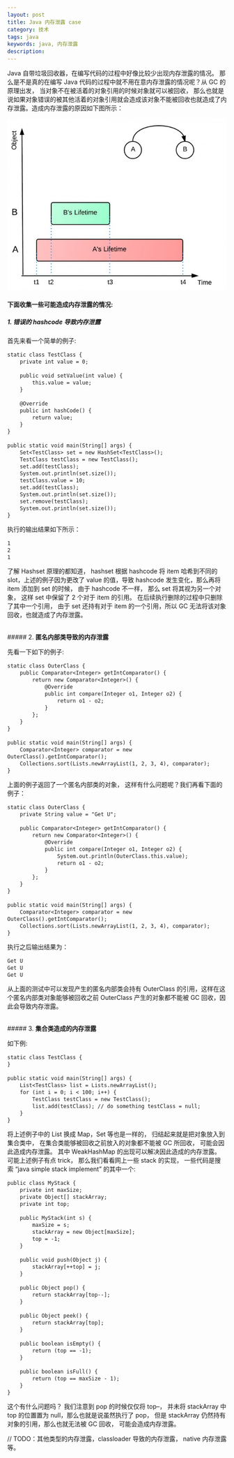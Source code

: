 ```yaml
---
layout: post
title: Java 内存泄露 case
category: 技术
tags: java
keywords: java, 内存泄露
description: 
---  
```

Java 自带垃圾回收器，在编写代码的过程中好像比较少出现内存泄露的情况。 那么是不是真的在编写 Java 代码的过程中就不用在意内存泄露的情况呢？从 GC 的原理出发， 当对象不在被活着的对象引用的时候对象就可以被回收， 那么也就是说如果对象错误的被其他活着的对象引用就会造成该对象不能被回收也就造成了内存泄露。造成内存泄露的原因如下图所示：

![内存泄露](/public/img/posts/object-life-time.jpg)

#### 下面收集一些可能造成内存泄露的情况:
##### 1. <b>错误的 hashcode 导致内存泄露</b>

首先来看一个简单的例子:

    
    static class TestClass {
        private int value = 0;

        public void setValue(int value) {
            this.value = value;
        }

        @Override
        public int hashCode() {
            return value;
        }
    }

    public static void main(String[] args) {
        Set<TestClass> set = new HashSet<TestClass>();
        TestClass testClass = new TestClass();
        set.add(testClass);
        System.out.println(set.size());
        testClass.value = 10;
        set.add(testClass);
        System.out.println(set.size());
        set.remove(testClass);
        System.out.println(set.size());
    }
   
执行的输出结果如下所示：

	1
	2
	1

了解 Hashset 原理的都知道， hashset 根据 hashcode 将 item 哈希到不同的 slot，上述的例子因为更改了 value 的值，导致 hashcode 发生变化，那么再将 item 添加到 set 的时候， 由于 hashcode 不一样， 那么 set 将其视为另一个对象， 这样 set 中保留了 2 个对于 item 的引用。 在后续执行删除的过程中只删除了其中一个引用， 由于 set 还持有对于 item 的一个引用，所以 GC 无法将该对象回收，也就造成了内存泄露。  

<br>
##### 2. <b>匿名内部类导致的内存泄露</b>

先看一下如下的例子:

    
    static class OuterClass {
        public Comparator<Integer> getIntComparator() {
            return new Comparator<Integer>() {
                @Override
                public int compare(Integer o1, Integer o2) {
                    return o1 - o2;
                }
            };
        }
    }

    public static void main(String[] args) {
        Comparator<Integer> comparator = new OuterClass().getIntComparator();
        Collections.sort(Lists.newArrayList(1, 2, 3, 4), comparator);
    }

上面的例子返回了一个匿名内部类的对象， 这样有什么问题呢？我们再看下面的例子：

   
    static class OuterClass {
        private String value = "Get U";

        public Comparator<Integer> getIntComparator() {
            return new Comparator<Integer>() {
                @Override
                public int compare(Integer o1, Integer o2) {
                    System.out.println(OuterClass.this.value);
                    return o1 - o2;
                }
            };
        }
    }

    public static void main(String[] args) {
        Comparator<Integer> comparator = new OuterClass().getIntComparator();
        Collections.sort(Lists.newArrayList(1, 2, 3, 4), comparator);
    }

执行之后输出结果为：

	Get U
	Get U
	Get U


从上面的测试中可以发现产生的匿名内部类会持有 OuterClass 的引用，这样在这个匿名内部类对象能够被回收之前 OuterClass 产生的对象都不能被 GC 回收，因此会导致内存泄露。  

<br>
##### 3. <b>集合类造成的内存泄露</b>

如下例:

    
    static class TestClass {
    }

    public static void main(String[] args) {
        List<TestClass> list = Lists.newArrayList();
        for (int i = 0; i < 100; i++) {
            TestClass testClass = new TestClass();
            list.add(testClass); // do something testClass = null;
        }
    }
将上述例子中的 List 换成 Map，Set 等也是一样的， 归结起来就是把对象放入到集合类中， 在集合类能够被回收之前放入的对象都不能被 GC 所回收， 可能会因此造成内存泄露。 其中 WeakHashMap 的出现可以解决因此造成的内存泄露。  
可能上述例子有点 trick， 那么我们看看网上一些 stack 的实现， 一些代码是搜索 “java simple stack implement” 的其中一个:

    
    public class MyStack {
        private int maxSize;
        private Object[] stackArray;
        private int top;

        public MyStack(int s) {
            maxSize = s;
            stackArray = new Object[maxSize];
            top = -1;
        }

        public void push(Object j) {
            stackArray[++top] = j;
        }

        public Object pop() {
            return stackArray[top--];
        }

        public Object peek() {
            return stackArray[top];
        }

        public boolean isEmpty() {
            return (top == -1);
        }

        public boolean isFull() {
            return (top == maxSize - 1);
        }
    }
这个有什么问题吗？ 我们注意到 pop 的时候仅仅将 top–， 并未将 stackArray 中 top 的位置置为 null，那么也就是说虽然执行了 pop， 但是 stackArray 仍然持有对象的引用，那么也就无法被 GC 回收， 可能会造成内存泄露。  

// TODO：其他类型的内存泄露，classloader 导致的内存泄露， native 内存泄露等。

